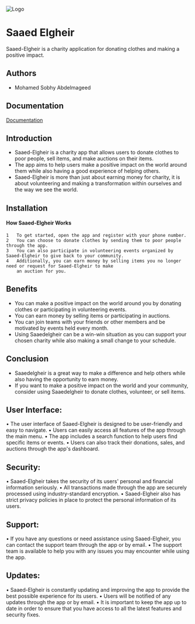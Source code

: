 ![Logo](https://iili.io/HRgFtTX.md.png)


# Saaed Elgheir

Saaed-Elgheir is a charity application for donating clothes and making a positive impact.



## Authors

- Mohamed Sobhy Abdelmageed 



## Documentation

[Documentation](https://linktodocumentation)



## Introduction

 - Saaed-Elgheir is a charity app that allows users to donate clothes to poor people, sell items, and make auctions on their items.
 - The app aims to help users make a positive impact on the world around them while also having a good experience of helping others.
 - Saaed-Elgheir is more than just about earning money for charity, it is about volunteering and making a transformation within ourselves and the way we see the world.



## Installation

#### How Saaed-Elgheir Works

	1	To get started, open the app and register with your phone number.
	2	You can choose to donate clothes by sending them to poor people through the app.
	3	You can also participate in volunteering events organized by Saaed-Elgheir to give back to your community.
	4	Additionally, you can earn money by selling items you no longer need or request for Saaed-Elgheir to make 
		an auction for you.
    

## Benefits

 - You can make a positive impact on the world around you by donating clothes or participating in volunteering events.
 - You can earn money by selling items or participating in auctions.
 - You can join teams with your friends or other members and be motivated by events held every month.
 - Using Saaedelgheir can be a win-win situation as you can support your chosen charity while also making a small change 
   to your schedule.


## Conclusion

 - Saaedelgheir is a great way to make a difference and help others while also having the opportunity to earn money.
 - If you want to make a positive impact on the world and your community, consider using Saaedelgheir to donate clothes, 
   volunteer, or sell items.


## User Interface:
• The user interface of Saaed-Elgheir is designed to be user-friendly and easy to navigate.
• Users can easily access all features of the app through the main menu.
• The app includes a search function to help users find specific items or events.
• Users can also track their donations, sales, and auctions through the app's dashboard.


## Security:
• Saaed-Elgheir takes the security of its users' personal and financial information seriously.
• All transactions made through the app are securely processed using industry-standard encryption.
• Saaed-Elgheir also has strict privacy policies in place to protect the personal information of its users.


## Support:
• If you have any questions or need assistance using Saaed-Elgheir, you can contact the support team through the app or by email.
• The support team is available to help you with any issues you may encounter while using the app.


## Updates:
• Saaed-Elgheir is constantly updating and improving the app to provide the best possible experience for its users.
• Users will be notified of any updates through the app or by email.
• It is important to keep the app up to date in order to ensure that you have access to all the latest features and security fixes.




